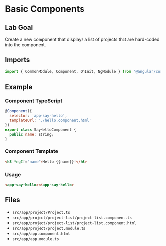 # Basic Components

## Lab Goal
Create a new component that displays a list of projects that are hard-coded into the component.

## Imports
```js
import { CommonModule, Component, OnInit, NgModule } from '@angular/core';
```

## Example
### Component TypeScript
```js
@Component({
  selector: 'app-say-hello',
  templateUrl: './hello.component.html'
})
export class SayHelloComponent {
  public name: string;
}
```

### Component Template
```html
<h3 *ngIf="name">Hello {{name}}!</h3>
```

### Usage
```html
<app-say-hello></app-say-hello>
```

## Files
- `src/app/project/Project.ts`
- `src/app/project/project-list/project-list.component.ts`
- `src/app/project/project-list/project-list.component.html`
- `src/app/project/project.module.ts`
- `src/app/app.component.html`
- `src/app/app.module.ts`
